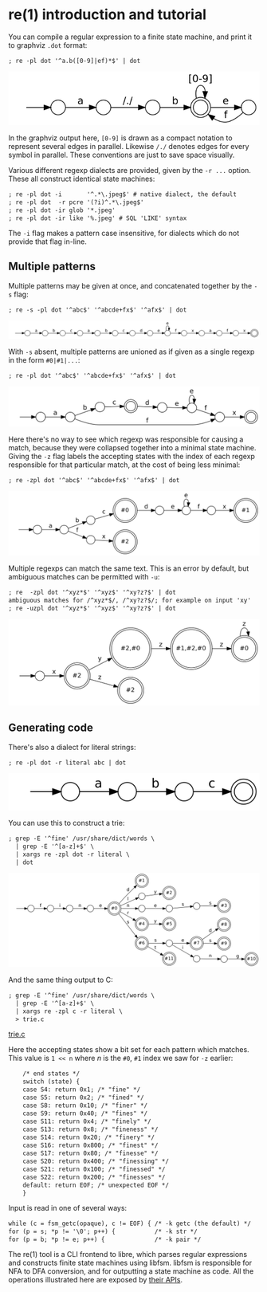 
# re(1) introduction and tutorial

You can compile a regular expression to a finite state machine,
and print it to graphviz `.dot` format:
```
; re -pl dot '^a.b([0-9]|ef)*$' | dot
```
![re0.svg](re0.svg)

In the graphviz output here, `[0-9]` is drawn as a compact notation to represent several edges in parallel.
Likewise `/./` denotes edges for every symbol in parallel.
These conventions are just to save space visually.

Various different regexp dialects are provided, given by the `-r ...` option.
These all construct identical state machines:
```
; re -pl dot -i       '^.*\.jpeg$' # native dialect, the default
; re -pl dot  -r pcre '(?i)^.*\.jpeg$'
; re -pl dot -ir glob '*.jpeg'
; re -pl dot -ir like '%.jpeg' # SQL 'LIKE' syntax
```
The `-i` flag makes a pattern case insensitive, for dialects which do not provide that flag in-line.

## Multiple patterns

Multiple patterns may be given at once,
and concatenated together by the `-s` flag:
```
; re -s -pl dot '^abc$' '^abcde+fx$' '^afx$' | dot
```
![re1.svg](re1.svg)

With `-s` absent, multiple patterns are unioned as if given as a single regexp in the form `#0|#1|...`:
```
; re -pl dot '^abc$' '^abcde+fx$' '^afx$' | dot
```
![re2.svg](re2.svg)

Here there's no way to see which regexp was responsible for causing a match,
because they were collapsed together into a minimal state machine.
Giving the `-z` flag labels the accepting states with the index of each regexp responsible
for that particular match, at the cost of being less minimal:
```
; re -zpl dot '^abc$' '^abcde+fx$' '^afx$' | dot
```
![re3.svg](re3.svg)

Multiple regexps can match the same text.
This is an error by default, but ambiguous matches can be permitted with `-u`:
```
; re  -zpl dot '^xyz*$' '^xyz$' '^xy?z?$' | dot
ambiguous matches for /^xyz*$/, /^xy?z?$/; for example on input 'xy'
; re -uzpl dot '^xyz*$' '^xyz$' '^xy?z?$' | dot
```
![re4.svg](re4.svg)

## Generating code

There's also a dialect for literal strings:
```
; re -pl dot -r literal abc | dot
```
![re5.svg](re5.svg)

You can use this to construct a trie:
```
; grep -E '^fine' /usr/share/dict/words \
  | grep -E '^[a-z]+$' \
  | xargs re -zpl dot -r literal \
  | dot
```
![trie.svg](trie.svg)

And the same thing output to C:
```
; grep -E '^fine' /usr/share/dict/words \
  | grep -E '^[a-z]+$' \
  | xargs re -zpl c -r literal \
  > trie.c
```
[trie.c](trie.c)

Here the accepting states show a bit set for each pattern which matches.
This value is `1 << n` where _n_ is the `#0`, `#1` index we saw for `-z` earlier:
```
    /* end states */
    switch (state) {
    case S4: return 0x1; /* "fine" */
    case S5: return 0x2; /* "fined" */
    case S8: return 0x10; /* "finer" */
    case S9: return 0x40; /* "fines" */
    case S11: return 0x4; /* "finely" */
    case S13: return 0x8; /* "fineness" */
    case S14: return 0x20; /* "finery" */
    case S16: return 0x800; /* "finest" */
    case S17: return 0x80; /* "finesse" */
    case S20: return 0x400; /* "finessing" */
    case S21: return 0x100; /* "finessed" */
    case S22: return 0x200; /* "finesses" */
    default: return EOF; /* unexpected EOF */
    }
```
Input is read in one of several ways:
```
while (c = fsm_getc(opaque), c != EOF) { /* -k getc (the default) */
for (p = s; *p != '\0'; p++) {           /* -k str */
for (p = b; *p != e; p++) {              /* -k pair */
```

The re(1) tool is a CLI frontend to libre, which parses regular expressions and constructs
finite state machines using libfsm. libfsm is responsible for NFA to DFA conversion,
and for outputting a state machine as code.
All the operations illustrated here are exposed by [their APIs](../../include).


